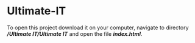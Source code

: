 # Ultimate-IT

To open this project download it on your computer, navigate to directory ***/Ultimate IT/Ultimate IT*** and open the file ***index.html***.
